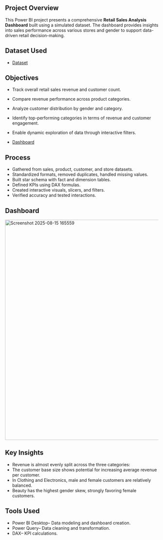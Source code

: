 ## Project Overview
This Power BI project presents a comprehensive **Retail Sales Analysis Dashboard** built using a simulated dataset. The dashboard provides insights into sales performance across various stores and gender to support data-driven retail decision-making.

## Dataset Used 
- <a href="https://github.com/mulausitafadzwa/Retail-Sales-Analysis/blob/main/Dataset.csv">Dataset</a>

## Objectives
- Track overall retail sales revenue and customer count.
- Compare revenue performance across product categories.
- Analyze customer distribution by gender and category.
- Identify top-performing categories in terms of revenue and customer engagement.
- Enable dynamic exploration of data through interactive filters.
  
- <a href="https://github.com/mulausitafadzwa/Retail-Sales-Analysis/blob/main/Retail%20Sales%20Screenshot.png">Dashboard</a>
  
## Process 
- Gathered from sales, product, customer, and store datasets.
- Standardized formats, removed duplicates, handled missing values.
- Built star schema with fact and dimension tables.
- Defined KPIs using DAX formulas.
- Created interactive visuals, slicers, and filters.
- Verified accuracy and tested interactions.

## Dashboard

<img width="1455" height="721" alt="Screenshot 2025-08-15 165559" src="https://github.com/user-attachments/assets/ef069a92-baf4-4726-a40d-08728e1f5b42" />

## Key Insights
- Revenue is almost evenly split across the three categories:
- The customer base size shows potential for increasing average revenue per customer.
- In Clothing and Electronics, male and female customers are relatively balanced.
- Beauty has the highest gender skew, strongly favoring female customers.

## Tools Used
- Power BI Desktop– Data modeling and dashboard creation.
- Power Query– Data cleaning and transformation.
- DAX– KPI calculations.
